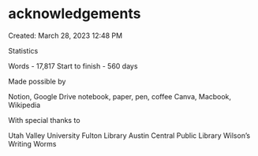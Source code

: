 # acknowledgements

Created: March 28, 2023 12:48 PM

Statistics

Words - 17,817
Start to finish - 560 days

Made possible by

Notion, Google Drive
notebook, paper, pen, coffee
Canva, Macbook, Wikipedia

With special thanks to

Utah Valley University Fulton Library
Austin Central Public Library
Wilson’s Writing Worms